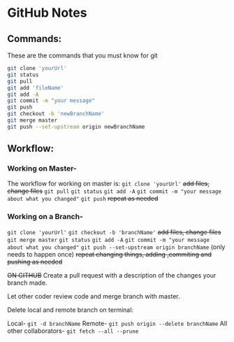 # GitHub Notes

## Commands:
These are the commands that you must know for git

```bash
git clone 'yourUrl'
git status
git pull
git add 'fileName'
git add -A
git commit -m "your message"
git push
git checkout -b 'newBranchName'
git merge master
git push --set-upstream origin newBranchName
```
## Workflow:
### Working on Master-

The workflow for working on master is:
`git clone 'yourUrl'`
~~add files, change files~~
`git pull`
`git status`
`git add -A`
`git commit -m "your message about what you changed"`
`git push`
~~repeat as needed~~

### Working on a Branch-
`git clone 'yourUrl'`
`git checkout -b 'branchName'`
~~add files, change files~~
`git merge master`
`git status`
`git add -A`
`git commit -m "your message about what you changed"`
`git push --set-upstream origin branchName` (only needs to happen once)
~~repeat changing things, adding ,commiting and pushing as needed~~

~~ON GITHUB~~
Create a pull request with a description of the changes your branch made.

Let other coder review code and merge branch with master.

Delete local and remote branch on terminal:

Local- `git -d branchName`
Remote- `git push origin --delete branchName`
All other collaborators- `git fetch --all --prune`





